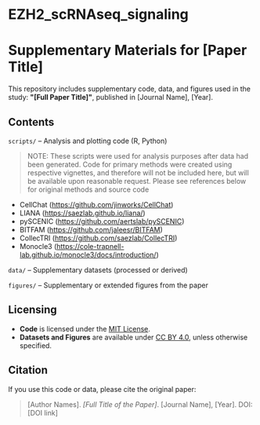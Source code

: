 # EZH2_scRNAseq_signaling

# Supplementary Materials for [Paper Title]

This repository includes supplementary code, data, and figures used in the study:
**"[Full Paper Title]"**, published in [Journal Name], [Year].

## Contents

`scripts/` – Analysis and plotting code (R, Python)
> NOTE: These scripts were used for analysis purposes after data had been generated. Code for primary methods were created using respective vignettes, and therefore will not be included here, but will be available upon reasonable request. Please see references below for original methods and source code

- CellChat (https://github.com/jinworks/CellChat)
- LIANA (https://saezlab.github.io/liana/)
- pySCENIC (https://github.com/aertslab/pySCENIC)
- BITFAM (https://github.com/jaleesr/BITFAM)
- CollecTRI (https://github.com/saezlab/CollecTRI)
- Monocle3 (https://cole-trapnell-lab.github.io/monocle3/docs/introduction/)


`data/` – Supplementary datasets (processed or derived)

 `figures/` – Supplementary or extended figures from the paper

## Licensing

- **Code** is licensed under the [MIT License](LICENSE).
- **Datasets and Figures** are available under [CC BY 4.0](https://creativecommons.org/licenses/by/4.0/), unless otherwise specified.

## Citation

If you use this code or data, please cite the original paper:

> [Author Names]. *[Full Title of the Paper]*. [Journal Name], [Year]. DOI: [DOI link]
